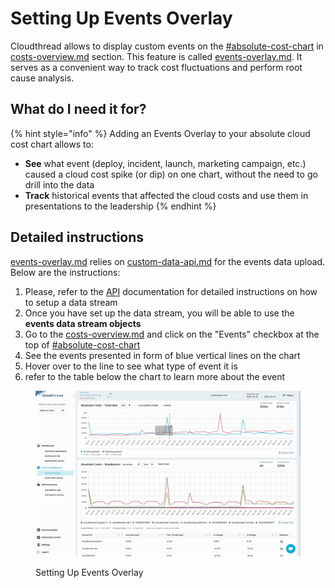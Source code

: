 # Setting Up Events Overlay

Cloudthread allows to display custom events on the [#absolute-cost-chart](../../fundamentals/cost-transparency/costs-overview.md#absolute-cost-chart "mention") in [costs-overview.md](../../fundamentals/cost-transparency/costs-overview.md "mention") section. This feature is called [events-overlay.md](../../fundamentals/cost-transparency/key-concepts/events-overlay.md "mention"). It serves as a convenient way to track cost fluctuations and perform root cause analysis.

## What do I need it for? <a href="#what-do-i-need-it-for" id="what-do-i-need-it-for"></a>

{% hint style="info" %}
Adding an Events Overlay to your absolute cloud cost chart allows to:

* **See** what event (deploy, incident, launch, marketing campaign, etc.) caused a cloud cost spike (or dip) on one chart, without the need to go drill into the data
* **Track** historical events that affected the cloud costs and use them in presentations to the leadership
{% endhint %}

## Detailed instructions <a href="#detailed-instructions" id="detailed-instructions"></a>

[events-overlay.md](../../fundamentals/cost-transparency/key-concepts/events-overlay.md "mention") relies on [custom-data-api.md](../../fundamentals/custom-data-api.md "mention") for the events data upload. Below are the instructions:

1. Please, refer to the [API](http://127.0.0.1:5000/o/TmVItW5TwUC23RxcuDg9/s/KuhDuXL0YPX22VMOHZWV/ "mention") documentation for detailed instructions on how to setup a data stream
2. Once you have set up the data stream, you will be able to use the **events data stream objects**
3. Go to the [costs-overview.md](../../fundamentals/cost-transparency/costs-overview.md "mention") and click on the "Events" checkbox at the top of [#absolute-cost-chart](../../fundamentals/cost-transparency/costs-overview.md#absolute-cost-chart "mention")
4. See the events presented in form of blue vertical lines on the chart
5. Hover over to the line to see what type of event it is
6. refer to the table below the chart to learn more about the event

<figure><img src="../../.gitbook/assets/setting-up-events-overlay_demo.gif" alt=""><figcaption><p>Setting Up Events Overlay</p></figcaption></figure>

